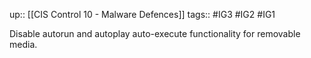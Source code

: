up:: [[CIS Control 10 - Malware Defences]]
tags:: #IG3 #IG2 #IG1

Disable autorun and autoplay auto-execute functionality for removable media.